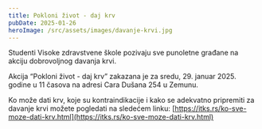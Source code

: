 ```yaml
---
title: Pokloni život - daj krv
pubDate: 2025-01-26
heroImage: /src/assets/images/davanje-krvi.jpg
---
```


Studenti Visoke zdravstvene škole pozivaju sve punoletne građane na akciju dobrovoljnog davanja krvi.

Akcija “Pokloni život - daj krv” zakazana je za sredu, 29. januar 2025. godine u 11 časova na adresi Cara Dušana 254 u Zemunu.

Ko može dati krv, koje su kontraindikacije i kako se adekvatno pripremiti za davanje krvi možete pogledati na sledećem linku: [https://itks.rs/ko-sve-moze-dati-krv.html](https://itks.rs/ko-sve-moze-dati-krv.html)
